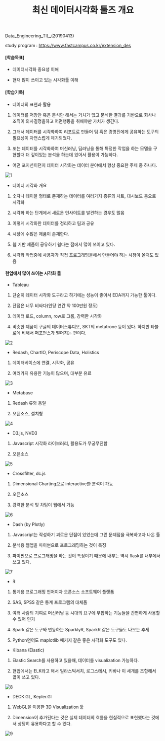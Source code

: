 ﻿---
layout: post
title: "최신 데이터시각화 툴즈 개요"
tags: [Data Engineering]
comments: true
---

Data_Engineering_TIL_(20190413)

study program : https://www.fastcampus.co.kr/extension_des


#### [학습목표]


- 데이터시각화 중요성 이해


- 현재 많이 쓰이고 있는 시각화툴 이해


#### [학습기록]

- 데이터의 표현과 활용

1) 데이터를 저장만 혹은 분석만 해서는 가치가 없고 분석한 결과를 기반으로 회사나 조직이 의사결정을하고 어떤행동을 취해야만 가치가 생긴다.

2) 그래서 데이터를 시각화하여 리포트로 만들어 팀 혹은 경영진에게 공유하는 도구의 필요성이 자연스럽게 제기되었다.

3) 또는 데이터를 시각화하여 머신러닝, 딥러닝을 통해 특정한 작업을 하는 모델을 구현할때 더 깊이있는 분석을 하는데 있어서 활용이 가능하다.

- 어떤 포지션이던지 데이터 시각화는 데이터 분야에서 항상 중요한 주제 중 하나다.

![1](https://user-images.githubusercontent.com/41605276/56091752-ae893b00-5eed-11e9-9352-d5e26867bfa2.png)

- 데이터 시각화 개요

1) 숫자나 테이블 형태로 존재하는 데이터를 여러가지 종류의 차트, 대시보드 등으로 시각화

2) 시각화 하는 단계에서 새로운 인사이트를 발견하는 경우도 많음

3) 이렇게 시각화한 데이터를 정리하고 팀과 공유

4) 시장에 수많은 제품이 존재한다.

5) 웹 기반 제품이 공유하기 쉽다는 점에서 많이 쓰이고 있다.

6) 시각화 작업중에 사용자가 직접 프로그래밍을해서 만들어야 하는 시점이 올때도 있음

#### 현업에서 많이 쓰이는 시각화 툴

- Tableau

1) 단순히 데이터 시각화 도구라고 하기에는 성능이 좋아서 EDA까지 가능한 툴이다.

2) 단점은 너무 비싸다(인당 연간 약 100만원 정도)

3) 데이터 로드, column, row로 그룹, 강력한 시각화

4) 비슷한 제품이 구글의 데이터스튜디오, SKT의 metatrone 등이 있다. 하지만 타블로에 비해서 퍼포먼스가 떨어지는 편이다.

![2](https://user-images.githubusercontent.com/41605276/56091754-b648df80-5eed-11e9-8e21-08835746bcf5.png)

- Redash, ChartIO, Periscope Data, Holistics

1) 데이터베이스에 연결, 시각화, 공유

2) 여러가지 유용한 기능이 많으며, 대부분 유료

![3](https://user-images.githubusercontent.com/41605276/56091756-bea11a80-5eed-11e9-8a23-230cee2e4dc0.png)

- Metabase

1) Redash 류와 동일

2) 오픈소스, 설치형

![4](https://user-images.githubusercontent.com/41605276/56091763-c52f9200-5eed-11e9-9345-02ebe67c9de7.png)

- D3.js, NVD3

1) Javascript 시각화 라이브러리, 활용도가 무궁무진함

2) 오픈소스

![5](https://user-images.githubusercontent.com/41605276/56091766-ccef3680-5eed-11e9-8e56-0fbdb17b0d13.png)

- Crossfilter, dc.js

1) Dimensional Charting으로 interactive한 분석이 가능

2) 오픈소스

3) 강력한 분석 및 차팅이 웹에서 가능

![6](https://user-images.githubusercontent.com/41605276/56091770-d5e00800-5eed-11e9-821b-66aa6b941c39.png)

- Dash (by Plotly)

1) Javascript는 작성하기 괴로운 단점이 있었는데 그런 문제점을 극복하고자 나온 툴


2) 분석용 웹앱을 파이썬으로 프로그래밍하는 것이 특징


3) 파이썬으로 프로그래밍을 하는 것이 특징이기 때문에 내부는 역시 flask를 내부에서 쓰고 있다.

![7](https://user-images.githubusercontent.com/41605276/56091773-dd9fac80-5eed-11e9-9578-a7a760623214.png)

- R

1) 통계용 프로그래밍 언어이자 오픈소스 소프트웨어 플랫폼

2) SAS, SPSS 같은 통계 프로그램의 대체품

3) 여러 사람의 기여로 머신러닝 등 시대의 요구에 부합하는 기능들을 간편하게 사용할 수 있어 인기

4) Spark 같은 도구와 연동하는 SparklyR, SparkR 같은 도구들도 나오는 추세

5) Python언어도 maplotlib 패키지 같은 좋은 시각화 도구도 있다.

- Kibana (Elastic)

1) Elastic Search를 사용하고 있을때, 데이터를 visualization 가능하다.

2) 현업에서는 ELK라고 해서 일라스틱서치, 로그스테시, 키바나 이 세개를 조합해서 많이 쓰고 있다.

![8](https://user-images.githubusercontent.com/41605276/56091776-e55f5100-5eed-11e9-94f3-8c7a4c37311e.png)

- DECK.GL, Kepler.Gl

1) WebGL을 이용한 3D Visualization 툴

2) Dimension이 추가된다는 것은 실제 데이터의 흐름을 현실적으로 표현했다는 것에서 상당히 유용하다고 할 수 있다.

![9](https://user-images.githubusercontent.com/41605276/56091777-ec865f00-5eed-11e9-967f-a91b26d68613.png)

